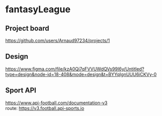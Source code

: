 # fantasyLeague

## Project board
https://github.com/users/Arnaud97234/projects/1

## Design
https://www.figma.com/file/kzA0Qj7qFVVUWdQVs99I6y/Untitled?type=design&node-id=18-408&mode=design&t=BYYqIgnUUU6iCKVy-0

## Sport API
https://www.api-football.com/documentation-v3  
route: https://v3.football.api-sports.io

